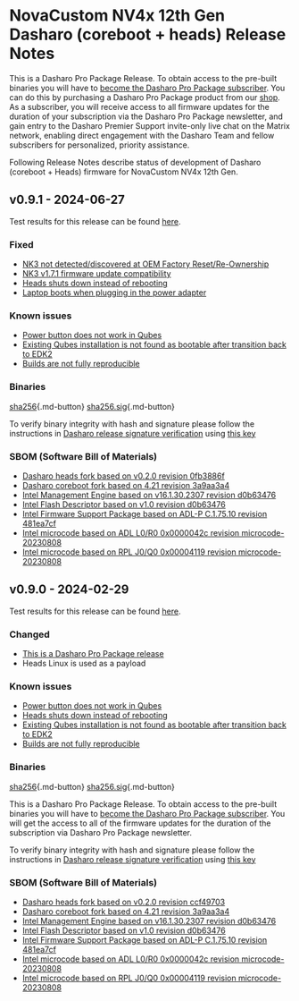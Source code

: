 # NovaCustom NV4x 12th Gen Dasharo (coreboot + heads) Release Notes

This is a Dasharo Pro Package Release. To obtain access to the pre-built
binaries you will have to
[become the Dasharo Pro Package subscriber](../../ways-you-can-help-us.md#become-a-dasharo-pro-package-subscriber).
You can do this by purchasing a Dasharo Pro Package product from our [shop](https://shop.3mdeb.com/shop/dasharo-pro-package/dasharo-corebootuefi-entry-subscription-upgrade-to-corebootheads-for-laptop-users/).
As a subscriber, you will receive access to all firmware updates for the duration of your subscription via the Dasharo Pro Package newsletter, and gain entry to the Dasharo Premier Support invite-only live chat on the Matrix network, enabling direct engagement with the Dasharo Team and fellow subscribers for personalized, priority assistance.

Following Release Notes describe status of development of Dasharo (coreboot +
Heads) firmware for NovaCustom NV4x 12th Gen.

## v0.9.1 - 2024-06-27

Test results for this release can be found
[here](https://docs.google.com/spreadsheets/d/1yWZ--zFPIsQhXZByf7nJIrasQYuRSf1yCi60lY_RGsQ/edit#gid=2042954457).

### Fixed

- [NK3 not detected/discovered at OEM Factory Reset/Re-Ownership](https://github.com/Dasharo/dasharo-issues/issues/831)
- [NK3 v1.7.1 firmware update compatibility](https://www.nitrokey.com/blog/2024/heads-v25-and-nitrokey-3-firmware-v171-security-update)
- [Heads shuts down instead of rebooting](https://github.com/Dasharo/dasharo-issues/issues/711)
- [Laptop boots when plugging in the power adapter](https://github.com/Dasharo/dasharo-issues/issues/766)

### Known issues

- [Power button does not work in Qubes](https://github.com/Dasharo/dasharo-issues/issues/710)
- [Existing Qubes installation is not found as bootable after transition back to EDK2](https://github.com/Dasharo/dasharo-issues/issues/713)
- [Builds are not fully reproducible](https://github.com/linuxboot/heads/issues/1616)

### Binaries

[sha256][novacustom_nv4x_adl_v0.9.1_heads.rom_hash]{.md-button}
[sha256.sig][novacustom_nv4x_adl_v0.9.1_heads.rom_sig]{.md-button}

To verify binary integrity with hash and signature please follow the
instructions in [Dasharo release signature verification](../../guides/signature-verification.md)
using [this key](https://github.com/3mdeb/3mdeb-secpack/blob/master/customer-keys/novacustom/dasharo-release-0.9.x-for-novacustom-signing-key.asc)

### SBOM (Software Bill of Materials)

- [Dasharo heads fork based on v0.2.0 revision 0fb3886f](https://github.com/Dasharo/heads/tree/0fb3886f)
- [Dasharo coreboot fork based on 4.21 revision 3a9aa3a4](https://github.com/Dasharo/coreboot/tree/3a9aa3a4)
- [Intel Management Engine based on v16.1.30.2307 revision d0b63476](https://github.com/Dasharo/dasharo-blobs/blob/d0b63476/novacustom/nv4x_adl/me.bin)
- [Intel Flash Descriptor based on v1.0 revision d0b63476](https://github.com/Dasharo/dasharo-blobs/blob/d0b63476/novacustom/nv4x_adl/descriptor.bin)
- [Intel Firmware Support Package based on ADL-P C.1.75.10 revision 481ea7cf](https://github.com/intel/FSP/tree/481ea7cf/AlderLakeFspBinPkg/Client/AlderLakeP)
- [Intel microcode based on ADL L0/R0 0x0000042c revision microcode-20230808](https://github.com/intel/Intel-Linux-Processor-Microcode-Data-Files/tree/microcode-20230808/intel-ucode/06-9a-04)
- [Intel microcode based on RPL J0/Q0 0x00004119 revision microcode-20230808](https://github.com/intel/Intel-Linux-Processor-Microcode-Data-Files/tree/microcode-20230808/intel-ucode/06-ba-02)

## v0.9.0 - 2024-02-29

Test results for this release can be found
[here](https://docs.google.com/spreadsheets/d/1yWZ--zFPIsQhXZByf7nJIrasQYuRSf1yCi60lY_RGsQ/edit#gid=2042954457).

### Changed

- [This is a Dasharo Pro Package release](https://docs.dasharo.com/dev-proc/versioning/#dasharo-pro-package-releases)
- Heads Linux is used as a payload

### Known issues

- [Power button does not work in Qubes](https://github.com/Dasharo/dasharo-issues/issues/710)
- [Heads shuts down instead of rebooting](https://github.com/Dasharo/dasharo-issues/issues/711)
- [Existing Qubes installation is not found as bootable after transition back to EDK2](https://github.com/Dasharo/dasharo-issues/issues/713)
- [Builds are not fully reproducible](https://github.com/linuxboot/heads/issues/1616)

### Binaries

[sha256][novacustom_nv4x_adl_v0.9.0_heads.rom_hash]{.md-button}
[sha256.sig][novacustom_nv4x_adl_v0.9.0_heads.rom_sig]{.md-button}

This is a Dasharo Pro Package Release. To obtain access to the pre-built
binaries you will have to
[become the Dasharo Pro Package subscriber](../../ways-you-can-help-us.md#become-a-dasharo-pro-package-subscriber).
You will get the access to all of the firmware updates for the duration of the
subscription via Dasharo Pro Package newsletter.

To verify binary integrity with hash and signature please follow the
instructions in [Dasharo release signature verification](../../guides/signature-verification.md)
using [this key](https://github.com/3mdeb/3mdeb-secpack/blob/master/customer-keys/novacustom/dasharo-release-0.9.x-for-novacustom-signing-key.asc)

### SBOM (Software Bill of Materials)

- [Dasharo heads fork based on v0.2.0 revision ccf49703](https://github.com/Dasharo/heads/tree/ccf49703)
- [Dasharo coreboot fork based on 4.21 revision 3a9aa3a4](https://github.com/Dasharo/coreboot/tree/3a9aa3a4)
- [Intel Management Engine based on v16.1.30.2307 revision d0b63476](https://github.com/Dasharo/dasharo-blobs/blob/d0b63476/novacustom/nv4x_adl/me.bin)
- [Intel Flash Descriptor based on v1.0 revision d0b63476](https://github.com/Dasharo/dasharo-blobs/blob/d0b63476/novacustom/nv4x_adl/descriptor.bin)
- [Intel Firmware Support Package based on ADL-P C.1.75.10 revision 481ea7cf](https://github.com/intel/FSP/tree/481ea7cf/AlderLakeFspBinPkg/Client/AlderLakeP)
- [Intel microcode based on ADL L0/R0 0x0000042c revision microcode-20230808](https://github.com/intel/Intel-Linux-Processor-Microcode-Data-Files/tree/microcode-20230808/intel-ucode/06-9a-04)
- [Intel microcode based on RPL J0/Q0 0x00004119 revision microcode-20230808](https://github.com/intel/Intel-Linux-Processor-Microcode-Data-Files/tree/microcode-20230808/intel-ucode/06-ba-02)

[novacustom_nv4x_adl_v0.9.1_heads.rom_hash]: https://dl.3mdeb.com/open-source-firmware/Dasharo/novacustom_nv4x_adl/heads/v0.9.1/novacustom_nv4x_adl_v0.9.1_heads.rom.sha256
[novacustom_nv4x_adl_v0.9.1_heads.rom_sig]: https://dl.3mdeb.com/open-source-firmware/Dasharo/novacustom_nv4x_adl/heads/v0.9.1/novacustom_nv4x_adl_v0.9.1_heads.rom.sha256.sig
[novacustom_nv4x_adl_v0.9.0_heads.rom_hash]: https://dl.3mdeb.com/open-source-firmware/Dasharo/novacustom_nv4x_adl/heads/v0.9.0/novacustom_nv4x_adl_v0.9.0_heads.rom.sha256
[novacustom_nv4x_adl_v0.9.0_heads.rom_sig]: https://dl.3mdeb.com/open-source-firmware/Dasharo/novacustom_nv4x_adl/heads/v0.9.0/novacustom_nv4x_adl_v0.9.0_heads.rom.sha256.sig
